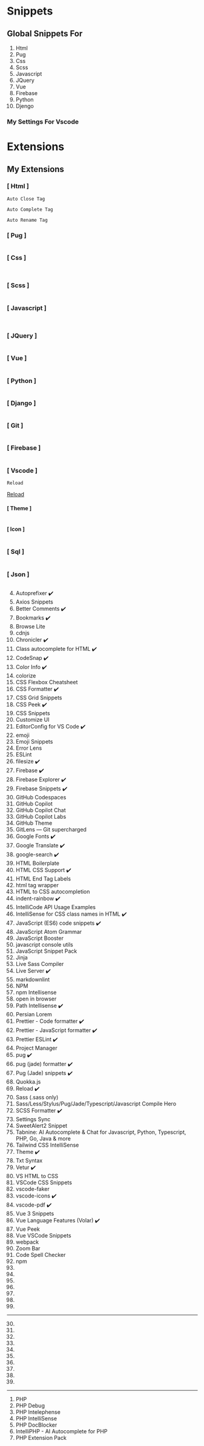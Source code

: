 # Snippets

## Global Snippets For

1. Html
2. Pug
3. Css
4. Scss
5. Javascript
6. JQuery
7. Vue
8. Firebase
9. Python
10. Djengo

### My Settings For Vscode

# Extensions
## My Extensions

### [ Html ]
```
Auto Close Tag
```
```
Auto Complete Tag
```
```
Auto Rename Tag
```
### [ Pug ]
```
```

### [ Css ]
```
```
```
```
### [ Scss ]
```
```

### [ Javascript ]
```
```
```
```
### [ JQuery ]
```
```
### [ Vue ]
```
```

### [ Python ]
```
```
### [ Django ]
```
```

### [ Git ]
```
```

### [ Firebase ]
```
```

### [ Vscode ]
```
Reload
```
[Reload](https://marketplace.visualstudio.com/items?itemName=natqe.reload)

#### [ Theme ]
```
```
#### [ Icon ]
```
```

### [ Sql ]
```
```

### [ Json ]
```
```

4.  Autoprefixer ✔️
5.  Axios Snippets
6.  Better Comments ✔️
7.  Bookmarks ✔️
8.  Browse Lite
9.  cdnjs
10. Chronicler ✔️
11. Class autocomplete for HTML ✔️
12. CodeSnap ✔️
13. Color Info ✔️
14. colorize
15. CSS Flexbox Cheatsheet
16. CSS Formatter ✔️
17. CSS Grid Snippets
18. CSS Peek ✔️
19. CSS Snippets
20. Customize UI
21. EditorConfig for VS Code ✔️
22. emoji
23. Emoji Snippets
24. Error Lens
25. ESLint
26. filesize ✔️
27. Firebase ✔️
28. Firebase Explorer ✔️
29. Firebase Snippets ✔️
30. GitHub Codespaces
31. GitHub Copilot
32. GitHub Copilot Chat
33. GitHub Copilot Labs
34. GitHub Theme
35. GitLens — Git supercharged
36. Google Fonts ✔️
37. Google Translate ✔️
38. google-search ✔️
39. HTML Boilerplate
40. HTML CSS Support ✔️
41. HTML End Tag Labels
42. html tag wrapper
43. HTML to CSS autocompletion
44. indent-rainbow ✔️
45. IntelliCode API Usage Examples
46. IntelliSense for CSS class names in HTML ✔️
47. JavaScript (ES6) code snippets ✔️
48. JavaScript Atom Grammar
49. JavaScript Booster
50. javascript console utils
51. JavaScript Snippet Pack
52. Jinja
53. Live Sass Compiler
54. Live Server ✔️
55. markdownlint
56. NPM
57. npm Intellisense
58. open in browser
59. Path Intellisense ✔️
60. Persian Lorem
61. Prettier - Code formatter ✔️
62. Prettier - JavaScript formatter ✔️
63. Prettier ESLint ✔️
64. Project Manager
65. pug ✔️
66. pug (jade) formatter ✔️
67. Pug (Jade) snippets ✔️
68. Quokka.js
69. Reload ✔️
70. Sass (.sass only)
71. Sass/Less/Stylus/Pug/Jade/Typescript/Javascript Compile Hero
72. SCSS Formatter ✔️
73. Settings Sync
74. SweetAlert2 Snippet
75. Tabnine: AI Autocomplete & Chat for Javascript, Python, Typescript, PHP, Go, Java & more
76. Tailwind CSS IntelliSense
77. Theme ✔️
78. Txt Syntax
79. Vetur ✔️
80. VS HTML to CSS
81. VSCode CSS Snippets
82. vscode-faker
83. vscode-icons ✔️
84. vscode-pdf ✔️
85. Vue 3 Snippets
86. Vue Language Features (Volar) ✔️
87. Vue Peek
88. Vue VSCode Snippets
89. webpack
90. Zoom Bar
91. Code Spell Checker
92. npm
93.
94.
95.
96.
97.
98.
99.

---

30.
31.
32.
33.
34.
35.
36.
37.
38.
39.

---

1. PHP
2. PHP Debug
3. PHP Intelephense
4. PHP IntelliSense
5. PHP DocBlocker
6. IntelliPHP - AI Autocomplete for PHP
7. PHP Extension Pack
